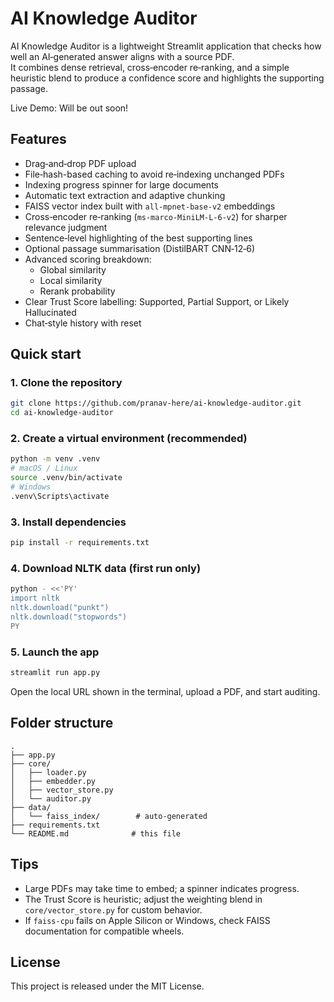 # AI Knowledge Auditor

AI Knowledge Auditor is a lightweight Streamlit application that checks how well an AI‑generated answer aligns with a source PDF.  
It combines dense retrieval, cross‑encoder re‑ranking, and a simple heuristic blend to produce a confidence score and highlights the supporting passage.

Live Demo: Will be out soon!

## Features

* Drag‑and‑drop PDF upload  
* File‑hash-based caching to avoid re‑indexing unchanged PDFs  
* Indexing progress spinner for large documents  
* Automatic text extraction and adaptive chunking  
* FAISS vector index built with `all‑mpnet‑base‑v2` embeddings  
* Cross‑encoder re‑ranking (`ms‑marco‑MiniLM‑L‑6‑v2`) for sharper relevance judgment  
* Sentence‑level highlighting of the best supporting lines  
* Optional passage summarisation (DistilBART CNN‑12‑6)  
* Advanced scoring breakdown:  
  - Global similarity  
  - Local similarity  
  - Rerank probability  
* Clear Trust Score labelling: Supported, Partial Support, or Likely Hallucinated  
* Chat‑style history with reset

## Quick start

### 1. Clone the repository

```bash
git clone https://github.com/pranav-here/ai‑knowledge‑auditor.git
cd ai‑knowledge‑auditor
```

### 2. Create a virtual environment (recommended)

```bash
python -m venv .venv
# macOS / Linux
source .venv/bin/activate
# Windows
.venv\Scripts\activate
```

### 3. Install dependencies

```bash
pip install -r requirements.txt
```

### 4. Download NLTK data (first run only)

```bash
python - <<'PY'
import nltk
nltk.download("punkt")
nltk.download("stopwords")
PY
```

### 5. Launch the app

```bash
streamlit run app.py
```

Open the local URL shown in the terminal, upload a PDF, and start auditing.

## Folder structure

```
.
├── app.py
├── core/
│   ├── loader.py
│   ├── embedder.py
│   ├── vector_store.py
│   └── auditor.py
├── data/
│   └── faiss_index/        # auto‑generated
├── requirements.txt
└── README.md              # this file
```

## Tips

* Large PDFs may take time to embed; a spinner indicates progress.  
* The Trust Score is heuristic; adjust the weighting blend in `core/vector_store.py` for custom behavior.  
* If `faiss-cpu` fails on Apple Silicon or Windows, check FAISS documentation for compatible wheels.

## License

This project is released under the MIT License.
